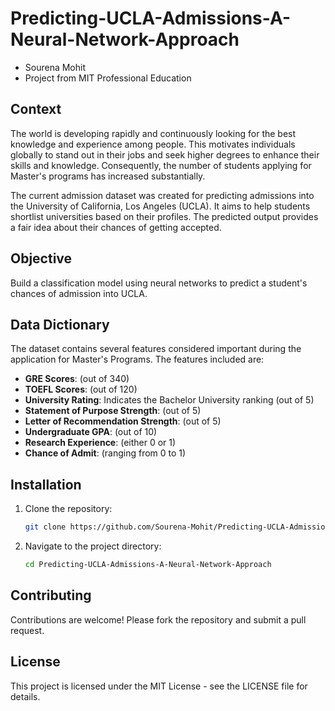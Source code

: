 # Predicting-UCLA-Admissions-A-Neural-Network-Approach
- Sourena Mohit 
- Project from MIT Professional Education
## Context
The world is developing rapidly and continuously looking for the best knowledge and experience among people. This motivates individuals globally to stand out in their jobs and seek higher degrees to enhance their skills and knowledge. Consequently, the number of students applying for Master's programs has increased substantially.

The current admission dataset was created for predicting admissions into the University of California, Los Angeles (UCLA). It aims to help students shortlist universities based on their profiles. The predicted output provides a fair idea about their chances of getting accepted.

## Objective
Build a classification model using neural networks to predict a student's chances of admission into UCLA.

## Data Dictionary
The dataset contains several features considered important during the application for Master's Programs. The features included are:

- **GRE Scores**: (out of 340)
- **TOEFL Scores**: (out of 120)
- **University Rating**: Indicates the Bachelor University ranking (out of 5)
- **Statement of Purpose Strength**: (out of 5)
- **Letter of Recommendation Strength**: (out of 5)
- **Undergraduate GPA**: (out of 10)
- **Research Experience**: (either 0 or 1)
- **Chance of Admit**: (ranging from 0 to 1)

## Installation
1. Clone the repository:
    ```bash
    git clone https://github.com/Sourena-Mohit/Predicting-UCLA-Admissions-A-Neural-Network-Approach.git
    ```
2. Navigate to the project directory:
    ```bash
    cd Predicting-UCLA-Admissions-A-Neural-Network-Approach
    ```

## Contributing
Contributions are welcome! Please fork the repository and submit a pull request.

## License
This project is licensed under the MIT License - see the LICENSE file for details.
